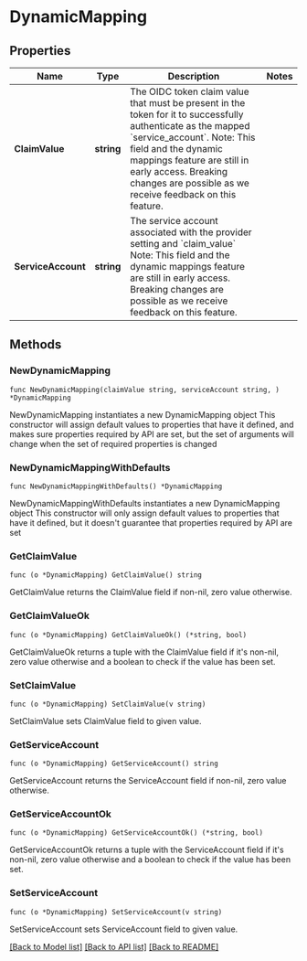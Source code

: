 # DynamicMapping

## Properties

Name | Type | Description | Notes
------------ | ------------- | ------------- | -------------
**ClaimValue** | **string** | The OIDC token claim value that must be present in the token for it to successfully authenticate as the mapped &#x60;service_account&#x60;.  Note: This field and the dynamic mappings feature are still in early access. Breaking changes are possible as we receive feedback on this feature. | 
**ServiceAccount** | **string** | The service account associated with the provider setting and &#x60;claim_value&#x60;  Note: This field and the dynamic mappings feature are still in early access. Breaking changes are possible as we receive feedback on this feature. | 

## Methods

### NewDynamicMapping

`func NewDynamicMapping(claimValue string, serviceAccount string, ) *DynamicMapping`

NewDynamicMapping instantiates a new DynamicMapping object
This constructor will assign default values to properties that have it defined,
and makes sure properties required by API are set, but the set of arguments
will change when the set of required properties is changed

### NewDynamicMappingWithDefaults

`func NewDynamicMappingWithDefaults() *DynamicMapping`

NewDynamicMappingWithDefaults instantiates a new DynamicMapping object
This constructor will only assign default values to properties that have it defined,
but it doesn't guarantee that properties required by API are set

### GetClaimValue

`func (o *DynamicMapping) GetClaimValue() string`

GetClaimValue returns the ClaimValue field if non-nil, zero value otherwise.

### GetClaimValueOk

`func (o *DynamicMapping) GetClaimValueOk() (*string, bool)`

GetClaimValueOk returns a tuple with the ClaimValue field if it's non-nil, zero value otherwise
and a boolean to check if the value has been set.

### SetClaimValue

`func (o *DynamicMapping) SetClaimValue(v string)`

SetClaimValue sets ClaimValue field to given value.


### GetServiceAccount

`func (o *DynamicMapping) GetServiceAccount() string`

GetServiceAccount returns the ServiceAccount field if non-nil, zero value otherwise.

### GetServiceAccountOk

`func (o *DynamicMapping) GetServiceAccountOk() (*string, bool)`

GetServiceAccountOk returns a tuple with the ServiceAccount field if it's non-nil, zero value otherwise
and a boolean to check if the value has been set.

### SetServiceAccount

`func (o *DynamicMapping) SetServiceAccount(v string)`

SetServiceAccount sets ServiceAccount field to given value.



[[Back to Model list]](../README.md#documentation-for-models) [[Back to API list]](../README.md#documentation-for-api-endpoints) [[Back to README]](../README.md)


